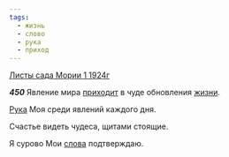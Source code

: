 ```yaml
---
tags:
  - жизнь
  - слово
  - рука
  - приход
---
```


[Листы сада Мории 1 1924г](https://127.0.0.1:4002/agni/1924)

___450___
Явление мира [приходит](../../../tags/#приход) в чуде обновления [жизни](../../../tags/#жизнь).   

[Рука](../../../tags/#рука) Моя среди явлений каждого дня.   

Счастье видеть чудеса, щитами стоящие.   

Я сурово Мои [слова](../../../tags/#слово) подтверждаю.   

